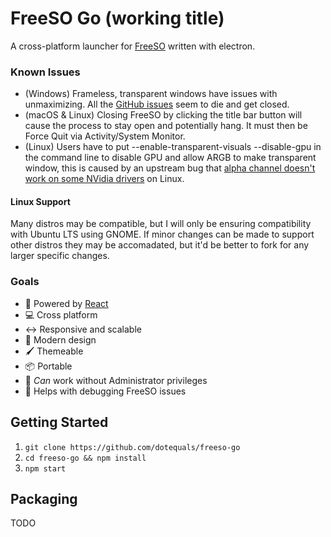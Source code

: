 # FreeSO Go (working title)
A cross-platform launcher for [FreeSO](https://github.com/riperiperi/FreeSO) written with electron.

### Known Issues
- (Windows) Frameless, transparent windows have issues with unmaximizing. All the [GitHub issues](https://github.com/electron/electron/issues?utf8=%E2%9C%93&q=unmaximize+frameless) seem to die and get closed.
- (macOS & Linux) Closing FreeSO by clicking the title bar button will cause the process to stay open and potentially hang. It must then be Force Quit via Activity/System Monitor.
- (Linux) Users have to put --enable-transparent-visuals --disable-gpu in the command line to disable GPU and allow ARGB to make transparent window, this is caused by an upstream bug that [alpha channel doesn't work on some NVidia drivers](https://bugs.chromium.org/p/chromium/issues/detail?id=369209) on Linux.

#### Linux Support
Many distros may be compatible, but I will only be ensuring compatibility with Ubuntu LTS using GNOME. If minor changes can be made to support other distros they may be accomadated, but it'd be better to fork for any larger specific changes.

### Goals
- 🚀 Powered by [React](https://reactjs.org/)
- 💻 Cross platform
- ↔ Responsive and scalable
- 🎨 Modern design
- 🖌 Themeable
- 📦 Portable
- 🚫 _Can_ work without Administrator privileges
- 🐞 Helps with debugging FreeSO issues

## Getting Started
1. `git clone https://github.com/dotequals/freeso-go`
2. `cd freeso-go && npm install`
3. `npm start`

## Packaging
TODO